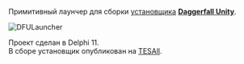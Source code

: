 Примитивный лаунчер для сборки [установщика](https://github.com/Vitalyudin/Daggerfall-Unity-Installer) [**Daggerfall Unity**](https://github.com/Interkarma/daggerfall-unity).

![DFULauncher](https://github.com/Vitalyudin/Launcher-for-DFU-Installer/assets/16295918/74403fec-c3b5-456d-ae81-f1c85641ac3c)

Проект сделан в Delphi 11. \
В сборе установщик опубликован на [TESAll](https://tesall.club/files/modi-dlya-drugikh-igr/10820-daggerfall-unity-installer).
